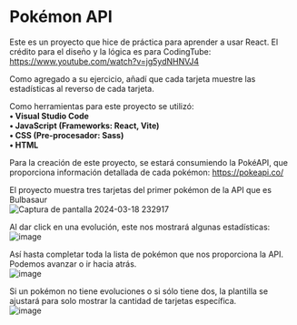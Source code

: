 # Pokémon API

Este es un proyecto que hice de práctica para aprender a usar React.
El crédito para el diseño y la lógica es para CodingTube: https://www.youtube.com/watch?v=jg5ydNHNVJ4

Como agregado a su ejercicio, añadí que cada tarjeta muestre las estadísticas al reverso de cada tarjeta.

Como herramientas para este proyecto se utilizó:  
**• Visual Studio Code**  
**• JavaScript (Frameworks: React, Vite)**  
**• CSS (Pre-procesador: Sass)**  
**• HTML**  

Para la creación de este proyecto, se estará consumiendo la PokéAPI, que proporciona información detallada de cada pokémon: https://pokeapi.co/  

El proyecto muestra tres tarjetas del primer pokémon de la API que es Bulbasaur  
![Captura de pantalla 2024-03-18 232917](https://github.com/KaoxGH/Pokemon-API/assets/29785115/346070b3-d192-4300-a9da-9213222a2efe)

Al dar click en una evolución, este nos mostrará algunas estadísticas:  
![image](https://github.com/KaoxGH/Pokemon-API/assets/29785115/856a8478-392c-400a-aa6d-c037380cbffb)

Así hasta completar toda la lista de pokémon que nos proporciona la API. Podemos avanzar o ir hacia atrás.  
![image](https://github.com/KaoxGH/Pokemon-API/assets/29785115/a8d87f9d-e7de-47a2-828b-9f760e492ced)

Si un pokémon no tiene evoluciones o si sólo tiene dos, la plantilla se ajustará para solo mostrar la cantidad de tarjetas específica.  
![image](https://github.com/KaoxGH/Pokemon-API/assets/29785115/0ae08d2b-60e5-4d8b-892b-64db36c2f6c0)
